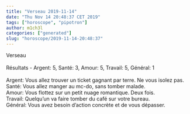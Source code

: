 ```yaml
---
title: "Verseau 2019-11-14"
date: "Thu Nov 14 20:48:37 CET 2019"
tags: ["horoscope", "pipotron"]
author: m1ch3l
categories: ["generated"]
slug: "horoscope/2019-11-14-20:48:37"
---
```


Verseau<br>
<br>
Résultats - Argent: 5, Santé: 3, Amour: 5, Travail: 5, Général: 1<br>
<br>
Argent:  Vous allez trouver un ticket gagnant par terre. Ne vous isolez pas.<br>
Santé:   Vous allez manger au mc-do, sans tomber malade. <br>
Amour:   Vous flottez sur un petit nuage romantique. Deux fois.<br>
Travail: Quelqu’un va faire tomber du café sur votre bureau. <br>
Général: Vous avez besoin d’action concrète et de vous dépasser.<br>
